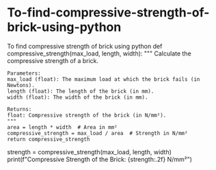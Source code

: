 # To-find-compressive-strength-of-brick-using-python
To find compressive strength of brick using python
def compressive_strength(max_load, length, width):
    """
    Calculate the compressive strength of a brick.
    
    Parameters:
    max_load (float): The maximum load at which the brick fails (in Newtons).
    length (float): The length of the brick (in mm).
    width (float): The width of the brick (in mm).
    
    Returns:
    float: Compressive strength of the brick (in N/mm²).
    """
    area = length * width  # Area in mm²
    compressive_strength = max_load / area  # Strength in N/mm²
    return compressive_strength


strength = compressive_strength(max_load, length, width)
print(f"Compressive Strength of the Brick: {strength:.2f} N/mm²")

